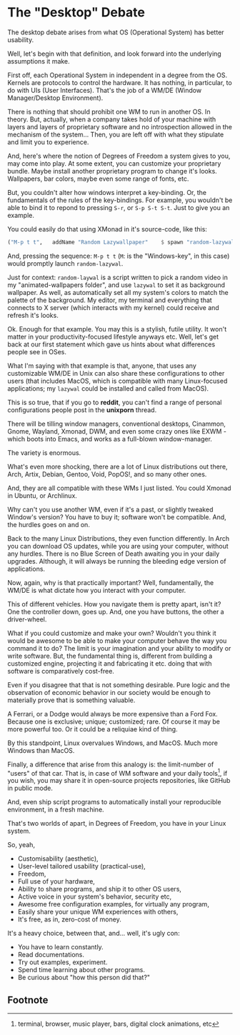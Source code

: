 # The "Desktop" Debate

The desktop debate arises from what OS (Operational System) has better usability.

Well, let's begin with that definition, and look forward into the underlying assumptions it make.

First off, each Operational System in independent in a degree from the OS. Kernels are protocols to control the hardware. It has nothing, in particular, to do with UIs (User Interfaces). That's the job of a WM/DE (Window Manager/Desktop Environment).

There is nothing that should prohibit one WM to run in another OS. In theory. But, actually, when a company takes hold of your machine with layers and layers of proprietary software and no introspection allowed in the mechanism of the system... Then, you are left off with what they stipulate and limit you to experience. 

And, here's where the notion of Degrees of Freedom a system gives to you, may come into play. At some extent, you can customize your proprietary bundle. Maybe install another proprietary program to change it's looks. Wallpapers, bar colors, maybe even some range of fonts, etc.

But, you couldn't alter how windows interpret a key-binding. Or, the fundamentals of the rules of the key-bindings. For example, you wouldn't be able to bind it to repond to pressing `S-r`, or `S-p S-t S-t`. Just to give you an example.

You could easily do that using XMonad in it's source-code, like this:

```haskell
("M-p t t",   addName "Random Lazywallpaper"    $ spawn "random-lazywal")
```
And, pressing the sequence: `M-p t t` (`M`: is the "Windows-key", in this case) would promptly launch `random-lazywal`. 

Just for context: `random-laywal` is a script written to pick a random video in my "animated-wallpapers folder", and use `lazywal` to set it as background wallpaper. As well, as automatically set all my system's colors to match the palette of the background. My editor, my terminal and everything that connects to X server (which interacts with my kernel) could receive and refresh it's looks.

Ok. Enough for that example. You may this is a stylish, futile utility. It won't matter in your productivity-focused lifestyle anyways etc. Well, let's get back at our first statement which gave us hints about what differences people see in OSes.

What I'm saying with that example is that, anyone, that uses any customizable WM/DE in Unix can also share these configurations to other users (that includes MacOS, which is compatible with many Linux-focused applications; my `lazywal` could be installed and called from MacOS).

This is so true, that if you go to **reddit**, you can't find a range of personal configurations people post in the **unixporn** thread. 

There will be tilling window managers, conventional desktops, Cinammon, Gnome, Wayland, Xmonad, DWM, and even some crazy ones like EXWM - which boots into Emacs, and works as a full-blown window-manager.

The variety is enormous. 

What's even more shocking, there are a lot of Linux distributions out there, Arch, Artix, Debian, Gentoo, Void, PopOS!, and so many other ones.

And, they are all compatible with these WMs I just listed. You could Xmonad in Ubuntu, or Archlinux.

Why can't you use another WM, even if it's a past, or slightly tweaked Window's version? You have to buy it; software won't be compatible. And, the hurdles goes on and on.

Back to the many Linux Distributions, they even function differently. In Arch you can download OS updates, while you are using your computer, without any hurdles. There is no Blue Screen of Death awaiting you in your daily upgrades. Although, it will always be running the bleeding edge version of applications.

Now, again, why is that practically important? Well, fundamentally, the WM/DE is what dictate how you interact with your computer.

This of different vehicles. How you navigate them is pretty apart, isn't it? One the controller down, goes up. And, one you have buttons, the other a driver-wheel.

What if you could customize and make your own? Wouldn't you think it would be awesome to be able to make your computer behave the way you command it to do? The limit is your imagination and your ability to modify or write software. But, the fundamental thing is, different from building a customized engine, projecting it and fabricating it etc. doing that with software is comparatively cost-free.

Even if you disagree that that is not something desirable. Pure logic and the observation of economic behavior in our society would be enough to materially prove that is something valuable.

A Ferrari, or a Dodge would always be more expensive than a Ford Fox. Because one is exclusive; unique; customized; rare. Of course it may be more powerful too. Or it could be a reliquiae kind of thing.

By this standpoint, Linux overvalues Windows, and MacOS. Much more Windows than MacOS.

Finally, a difference that arise from this analogy is: the limit-number of "users" of that car. That is, in case of WM software and your daily tools[^1], if you wish, you may share it in open-source projects repositories, like GitHub in public mode.

And, even ship script programs to automatically install your reproducible environment, in a fresh machine.

That's two worlds of apart, in Degrees of Freedom, you have in your Linux system.

So, yeah, 
- Customisability (aesthetic), 
- User-level tailored usability (practical-use), 
- Freedom,
- Full use of your hardware,
- Ability to share programs, and ship it to other OS users,
- Active voice in your system's behavior, security etc,
- Awesome free configuration examples, for virtually any program,
- Easily share your unique WM experiences with others,
- It's free, as in, zero-cost of money.

It's a heavy choice, between that, and... well, it's ugly con:
- You have to learn constantly.
- Read documentations.
- Try out examples, experiment.
- Spend time learning about other programs.
- Be curious about "how this person did that?"

## Footnote
[^1]: terminal, browser, music player, bars, digital clock animations, etc 
